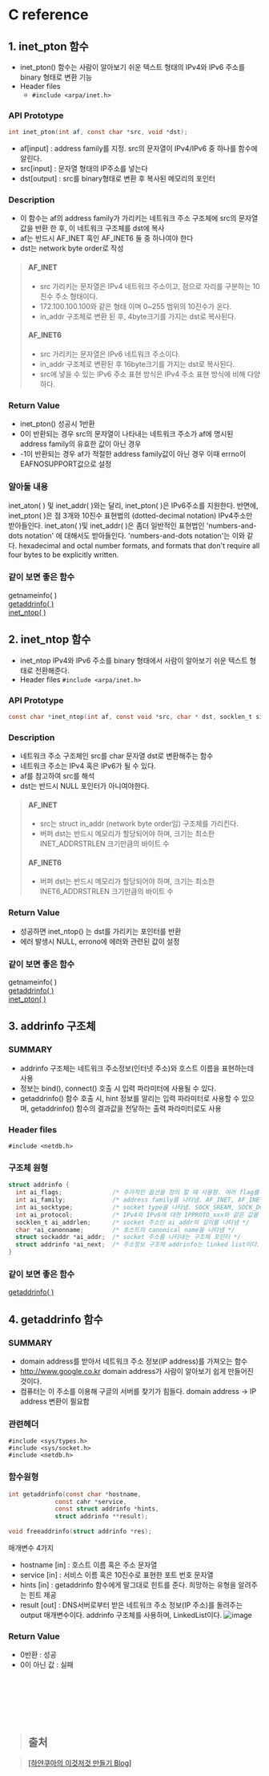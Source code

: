 # C reference

## 1. inet_pton 함수
- inet_pton() 함수는 사람이 알아보기 쉬운 텍스트 형태의 IPv4와 IPv6 주소를 binary 형태로 변환 기능
- Header files
  - `#include <arpa/inet.h>`
### API Prototype
```c
int inet_pton(int af, const char *src, void *dst);
```
- af[input] : address family를 지정. src의 문자열이 IPv4/IPv6 중 하나를 함수에 알린다.
- src[input] : 문자열 형태의 IP주소를 넣는다
- dst[output] : src를 binary형태로 변환 후 복사된 메모리의 포인터
### Description
- 이 함수는 af의 address family가 가리키는 네트워크 주소 구조체에 src의 문자열 값을 반환 한 후, 이 네트워크 구조체를 dst에 복사
- af는 반드시 AF_INET 혹인 AF_INET6 둘 중 하나여야 한다
- dst는 network byte order로 작성

> #### AF_INET
> - src 가리키는 문자열은 IPv4 네트워크 주소이고, 점으로 자리를 구분하는 10진수 주소 형태이다.
> - 172.100.100.100와 같은 형태 이며 0~255 범위의 10진수가 온다.
> - in_addr 구조체로 변환 된 후, 4byte크기를 가지는 dst로 복사된다.
> #### AF_INET6
> - src 가리키는 문자열은 IPv6 네트워크 주소이다.
> - in_addr 구조체로 변환된 후 16byte크기를 가지는 dst로 복사된다.
> - src에 넣을 수 있는 IPv6 주소 표현 방식은 IPv4 주소 표현 방식에 비해 다양하다.
 
### Return Value
- inet_pton() 성공시 1반환
- 0이 반환되는 경우 src의 문자열이 나타내는 네트워크 주소가 af에 명시된 address family의 유효한 값이 아닌 경우
- -1이 반환되는 경우 af가 적절한 address family값이 아닌 경우 이때 errno이 EAFNOSUPPORT값으로 설정
### 알아둘 내용
inet_aton( ) 및 inet_addr( )와는 달리, inet_pton( )은 IPv6주소를 지원한다. 
반면에, inet_pton( )은 점 3개와 10진수 표현법의 (dotted-decimal notation) IPv4주소만 받아들인다. 
inet_aton( )및 inet_addr( )은 좀더 일반적인 표현법인 'numbers-and-dots notation' 에 대해서도 받아들인다.
'numbers-and-dots notation'는 이와 같다.
hexadecimal and octal number formats, and formats that don't require all four bytes to be explicitly written.  
### 같이 보면 좋은 함수
getnameinfo( ) <br>
[getaddrinfo( )](#4-getaddrinfo-함수) <br>
[inet_ntop( )](#2-inet_ntop-함수) <br>

## 2. inet_ntop 함수
- inet_ntop IPv4와 IPv6 주소를 binary 형태에서 사람이 알아보기 쉬운 텍스트 형태로 전환해준다.
- Header files
`#include <arpa/inet.h>`
### API Prototype
```c
const char *inet_ntop(int af, const void *src, char * dst, socklen_t size);
```
### Description
- 네트워크 주소 구조체인 src를 char 문자열 dst로 변환해주는 함수
- 네트워크 주소는 IPv4 혹은 IPv6가 될 수 있다.
- af를 참고하여 src를 해석
- dst는 반드시 NULL 포인터가 아니여야한다.

> #### AF_INET
> - src는 struct in_addr (network byte order임) 구조체를 가리킨다.
> - 버퍼 dst는 반드시 메모리가 할당되어야 하며, 크기는 최소한 INET_ADDRSTRLEN 크기만큼의 바이트 수
> #### AF_INET6
> - 버퍼 dst는 반드시 메모리가 할당되어야 하며, 크기는 최소한 INET6_ADDRSTRLEN 크기만큼의 바이트 수

### Return Value
- 성공하면 inet_ntop() 는 dst를 가리키는 포인터를 반환
- 에러 발생시 NULL, errono에 에러와 관련된 값이 설정

### 같이 보면 좋은 함수
getnameinfo( ) <br>
[getaddrinfo( )](#4-getaddrinfo-함수) <br>
[inet_pton( )](#1-inet_pton-함수) <br>


## 3. addrinfo 구조체
### SUMMARY
- addrinfo 구조체는 네트워크 주소정보(인터넷 주소)와 호스트 이름을 표현하는데 사용
- 정보는 bind(), connect() 호출 시 입력 파라미터에 사용될 수 있다.
- getaddrinfo() 함수 호출 시, hint 정보를 알리는 입력 파라미터로 사용할 수 있으며, getaddrinfo() 함수의 결과값을 전닿하는 출력 파라미터로도 사용
### Header files
`#include <netdb.h>`
### 구조체 원형
```c
struct addrinfo {
  int ai_flags;              /* 추가적인 옵션을 정의 할 때 사용함. 여러 flag를 bitwise OR-ing 하여 넣는다 */
  int ai_family;             /* address family를 나타냄. AF_INET, AF_INET6, AF_UNSPEC */
  int ai_socktype;           /* socket type을 나타냄. SOCK_SREAM, SOCK_DGRAM */
  int ai_protocol;           /* IPv4와 IPv6에 대한 IPPROTO_xxx와 같은 값을 가짐. */
  socklen_t ai_addrlen;      /* socket 주소인 ai_addr의 길이를 나타냄 */
  char *ai_canonname;        /* 호스트의 canonical name을 나타냄 */
  struct sockaddr *ai_addr;  /* socket 주소를 나타내는 구조체 포인터 */
  struct addrinfo *ai_next;  /* 주소정보 구조체 addrinfo는 linked list이다. 다음 데이터의 포인터 */
}
```
### 같이 보면 좋은 함수
[getaddrinfo( )](#4-getaddrinfo-함수) <br>



## 4. getaddrinfo 함수
### SUMMARY
- domain address를 받아서 네트워크 주소 정보(IP address)를 가져오는 함수
- http://www.google.co.kr domain address가 사람이 알아보기 쉽게 만들어진 것이다.
- 컴퓨터는 이 주소를 이용해 구글의 서버를 찾기가 힘들다. domain address -> IP address 변환이 필요함
### 관련헤더
```
#include <sys/types.h>
#include <sys/socket.h>
#include <netdb.h>
```
### 함수원형
```c
int getaddrinfo(const char *hostname,
             const cahr *service,
             const struct addrinfo *hints,
             struct addrinfo **result);
             
void freeaddrinfo(struct addrinfo *res);
```
매개변수 4가지
- hostname [in] : 호스트 이름 혹은 주소 문자열
- service [in] : 서비스 이름 혹은 10진수로 표현한 포트 번호 문자열
- hints [in] : getaddrinfo 함수에게 말그대로 힌트를 준다. 희망하는 유형을 알려주는 힌트 제공
- result [out] : DNS서버로부터 받은 네트워크 주소 정보(IP 주소)를 돌려주는 output 매개변수이다. addrinfo 구조체를 사용하며, LinkedList이다.
![image](https://user-images.githubusercontent.com/65120581/129138649-254cfaf8-25f8-4dbe-90d7-471acb1e4256.png)

### Return Value
- 0반환 : 성공
- 0이 아닌 값 : 실패


<br>
<br>
<br>
<br>
<br>

>## 출처


>[ [하얀쿠아의 이것저것 만들기 Blog]](https://techlog.gurucat.net/293)
